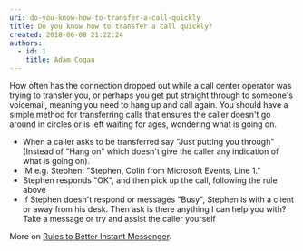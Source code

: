 ```yaml
---
uri: do-you-know-how-to-transfer-a-call-quickly
title: Do you know how to transfer a call quickly?
created: 2018-06-08 21:22:24
authors:
  - id: 1
    title: Adam Cogan
---
```





<span class='intro'> How often has the connection dropped out while a call center operator was trying to transfer you, or perhaps you get put straight through to someone's voicemail, meaning you need to hang up and call again. You should have a simple method for transferring calls that ensures the caller doesn't go around in circles or is left waiting for ages, wondering what is going on.&#160; <br> </span>

<ul><li>When a caller asks to be transferred say &quot;Just putting you through&quot; (Instead of &quot;Hang on&quot; which doesn't give the caller any indication of what is going on).<br></li><li>IM e.g. Stephen&#58; &quot;Stephen, Colin from Microsoft Events, Line 1.&quot;</li><li>Stephen responds &quot;OK&quot;, and then pick up the call, following the rule above</li><li>If Stephen doesn't respond or messages &quot;Busy&quot;, Stephen is with a client or away from his desk. Then ask is there anything I can help you with?&#160; Take a message or try and assist the caller yourself</li></ul><p>More on&#160;<a href="/_layouts/15/FIXUPREDIRECT.ASPX?WebId=3dfc0e07-e23a-4cbb-aac2-e778b71166a2&amp;TermSetId=07da3ddf-0924-4cd2-a6d4-a4809ae20160&amp;TermId=74c43cf5-36a0-4cde-bea2-f9aa7f3b7b59">Rules to Better Instant Messenger</a>.<br></p>


